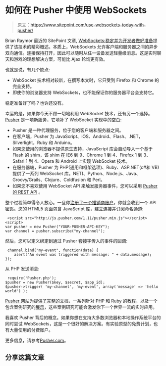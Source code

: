 # 如何在 Pusher 中使用 WebSockets

> 原文：<https://www.sitepoint.com/use-websockets-today-with-pusher/>

Brian Raymor 最近的 SitePoint 文章, [WebSockets:稳定并为开发者做好准备](https://www.sitepoint.com/websockets-stable-and-ready-for-developers/)提供了该技术的精彩概述。本质上，WebSockets 允许客户端和服务器之间的异步双向通信。连接保持打开，因此可以随时从任一设备发送轻量级消息。这是实时聊天和游戏的理想解决方案，可能比 Ajax 轮询更有效。

也就是说，有几个缺点:

*   WebSocket 技术相对较新，在撰写本文时，它只受到 Firefox 和 Chrome 的完全支持。
*   即使你的浏览器支持 WebSockets，也不能保证你的服务器平台会支持它。

稳定准备好了吗？也许还没有。

幸运的是，如果你今天不顾一切地利用 WebSocket 技术，还有另一个选择。 [Pusher](http://pusher.com/) 是一项新服务，它填补了 WebSocket 实现中的空白:

*   Pusher 是一种代理服务，位于您的客户端和服务器之间。
*   在客户端，Pusher 为 JavaScript、iOS、Android、Flash、.NET，Silverlight，Ruby 和 Arduino。
*   如果您使用的浏览器不提供原生支持，JavaScript 库会自动导入一个基于 Flash 的 shim，该 shim 在 IE6 到 9、Chrome 1 到 4、Firefox 1 到 3、Safari 1 到 4、Opera 和 Android 上实现 WebSocket 技术。
*   在服务器端，Pusher 为 PHP(通用和框架选项)、Ruby、ASP.NET(c#和 VB)提供了一系列 WebSocket 库。NET)、Python、Node.js、Java、Groovy/Grails、Clojure、Coldfusion 和 Perl。
*   如果您不喜欢使用 WebSocket API 来触发服务器事件，您可以采用 [Pusher 的 REST API](http://pusher.com/docs/rest_api) 。

整个过程简单得令人放心。一旦你[注册了一个推销商账户](https://app.pusherapp.com/accounts/sign_up)，你就会收到一个 API 密匙。您的 HTML5 页面包含 JavaScript 库，建立连接并订阅命名通道:

```
 <script src="http://js.pusher.com/1.11/pusher.min.js"></script>
<script>
var pusher = new Pusher("YOUR-PUSHER-API-KEY");
var channel = pusher.subscribe("my-channel"); 
```

然后，您可以定义绑定到通过 Pusher 套接字传入的事件的回调:

```
 channel.bind("my-event", function(data) {
	alert("An event was triggered with message: " + data.message);
}); 
```

从 PHP 发送消息:

```
 require('Pusher.php');
$pusher = new Pusher($key, $secret, $app_id);
$pusher->trigger( 'my-channel', 'my-event', array('message' => 'hello world') ); 
```

[Pusher 网站](http://pusher.com/)为[提供了完整的文档](http://pusher.com/docs)，一系列针对 PHP 和 Ruby 的[教程](http://pusher.com/tutorials)，以及一个包含案例研究的[展示](http://pusher.com/showcase)，这些案例研究可能会激发你下一个世界一流的实时应用。

我喜欢 Pusher 背后的概念。如果你想在支持大多数浏览器和本地操作系统平台的同时尝试 WebSockets，这是一个很好的解决方案。有实验原型的免费计划，也有大量使用的付费账户。

更多信息，请参考[Pusher.com](http://pusher.com/)。

## 分享这篇文章